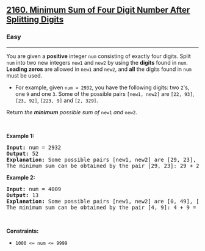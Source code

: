 <h2><a href="https://leetcode.com/problems/minimum-sum-of-four-digit-number-after-splitting-digits/">2160. Minimum Sum of Four Digit Number After Splitting Digits</a></h2><h3>Easy</h3><hr><div style="user-select: auto;"><p style="user-select: auto;">You are given a <strong style="user-select: auto;">positive</strong> integer <code style="user-select: auto;">num</code> consisting of exactly four digits. Split <code style="user-select: auto;">num</code> into two new integers <code style="user-select: auto;">new1</code> and <code style="user-select: auto;">new2</code> by using the <strong style="user-select: auto;">digits</strong> found in <code style="user-select: auto;">num</code>. <strong style="user-select: auto;">Leading zeros</strong> are allowed in <code style="user-select: auto;">new1</code> and <code style="user-select: auto;">new2</code>, and <strong style="user-select: auto;">all</strong> the digits found in <code style="user-select: auto;">num</code> must be used.</p>

<ul style="user-select: auto;">
	<li style="user-select: auto;">For example, given <code style="user-select: auto;">num = 2932</code>, you have the following digits: two <code style="user-select: auto;">2</code>'s, one <code style="user-select: auto;">9</code> and one <code style="user-select: auto;">3</code>. Some of the possible pairs <code style="user-select: auto;">[new1, new2]</code> are <code style="user-select: auto;">[22, 93]</code>, <code style="user-select: auto;">[23, 92]</code>, <code style="user-select: auto;">[223, 9]</code> and <code style="user-select: auto;">[2, 329]</code>.</li>
</ul>

<p style="user-select: auto;">Return <em style="user-select: auto;">the <strong style="user-select: auto;">minimum</strong> possible sum of </em><code style="user-select: auto;">new1</code><em style="user-select: auto;"> and </em><code style="user-select: auto;">new2</code>.</p>

<p style="user-select: auto;">&nbsp;</p>
<p style="user-select: auto;"><strong class="example" style="user-select: auto;">Example 1:</strong></p>

<pre style="user-select: auto;"><strong style="user-select: auto;">Input:</strong> num = 2932
<strong style="user-select: auto;">Output:</strong> 52
<strong style="user-select: auto;">Explanation:</strong> Some possible pairs [new1, new2] are [29, 23], [223, 9], etc.
The minimum sum can be obtained by the pair [29, 23]: 29 + 23 = 52.
</pre>

<p style="user-select: auto;"><strong class="example" style="user-select: auto;">Example 2:</strong></p>

<pre style="user-select: auto;"><strong style="user-select: auto;">Input:</strong> num = 4009
<strong style="user-select: auto;">Output:</strong> 13
<strong style="user-select: auto;">Explanation:</strong> Some possible pairs [new1, new2] are [0, 49], [490, 0], etc. 
The minimum sum can be obtained by the pair [4, 9]: 4 + 9 = 13.
</pre>

<p style="user-select: auto;">&nbsp;</p>
<p style="user-select: auto;"><strong style="user-select: auto;">Constraints:</strong></p>

<ul style="user-select: auto;">
	<li style="user-select: auto;"><code style="user-select: auto;">1000 &lt;= num &lt;= 9999</code></li>
</ul>
</div>